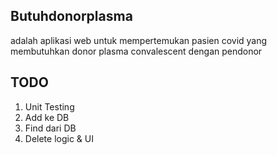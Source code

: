 ## Butuhdonorplasma

adalah aplikasi web untuk mempertemukan pasien covid yang membutuhkan donor plasma convalescent
dengan pendonor

## TODO

1. Unit Testing
2. Add ke DB
3. Find dari DB
4. Delete logic & UI